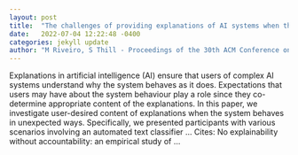 ```yaml
---
layout: post
title:  "The challenges of providing explanations of AI systems when they do not behave like users expect"
date:   2022-07-04 12:22:48 -0400
categories: jekyll update
author: "M Riveiro, S Thill - Proceedings of the 30th ACM Conference on User …, 2022"
---
```

Explanations in artificial intelligence (AI) ensure that users of complex AI systems understand why the system behaves as it does. Expectations that users may have about the system behaviour play a role since they co-determine appropriate content of the explanations. In this paper, we investigate user-desired content of explanations when the system behaves in unexpected ways. Specifically, we presented participants with various scenarios involving an automated text classifier …
Cites: ‪No explainability without accountability: an empirical study of …‬  